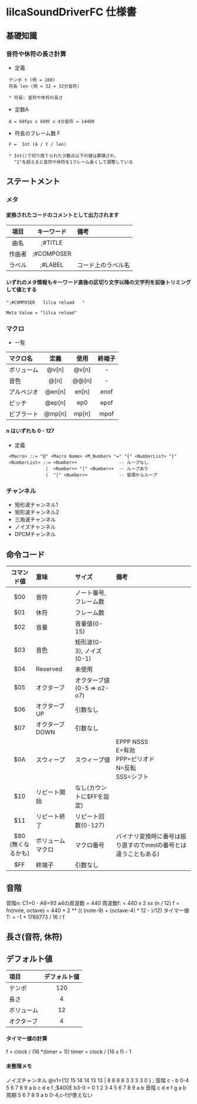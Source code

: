 # lilcaSoundDriverFC 仕様書

## 基礎知識

### 音符や休符の長さ計算

- 定義
```
 テンポ t (例 = 160)
 符長 len (例 = 32 = 32分音符)

 * 符長: 音符や休符の長さ
```

- 定数A
```
 A = 60fps x 60秒 x 4分音符 = 14400
```

- 符長のフレーム数 F
```
 F =  Int (A / t / len)

 * Int()で切り捨てられた少数点以下の値は累積され、
   "1"を超えると音符や休符を1フレーム長くして調整している
```

## ステートメント

### メタ

#### 変換されたコードのコメントとして出力されます

|項目|キーワード|備考|
|:-:|:-:|:-|
|曲名|;#TITLE||
|作曲者|;#COMPOSER||
|ラベル|;#LABEL|コード上のラベル名|

#### いずれのメタ情報もキーワード直後の区切り文字以降の文字列を前後トリミングして値とする

```
";#COMPOSER   lilca reload   "

Meta Value = "lilca reload"
```

### マクロ
- 一覧

|マクロ名|定義|使用|終端子|
|:-|:-:|:-:|:-:|
|ボリューム|@v[n]|@v[n]|-|
|音色|@[n]|@@[n]|-|
|アルペジオ|@en[n]|en[n]|  enof|
|ピッチ|@ep[n]|ep0| epof|
|ビブラート|@mp[n]|mp[n]|  mpof

#### n はいずれも 0 - 127

- 定義

```
 <Macro> ::= "@" <Macro Name> <M_Number> "=" "{" <NumberList> "}"
 <NumberList> ::= <Number>+                -- ループなし
               |  <Number>+ "|" <Number>+  -- ループあり
               |  "|" <Number>+            -- 冒頭からループ
```

### チャンネル
- 矩形波チャンネル1
- 矩形波チャンネル2
- 三角波チャンネル
- ノイズチャンネル
- DPCMチャンネル


## 命令コード

| コマンド値    | 意味          | サイズ            | 備考 |
|:-:|:-|:-|:-|
| $00        | 音符          | ノート番号, フレーム数  |
| $01        | 休符          | フレーム数   |
| $02        | 音量          | 音量値(0-15)            |
| $03        | 音色          | 矩形波(0-3), ノイズ(0-1) |
| $04        | Reserved     | 未使用 |
| $05        | オクターブ     | オクターブ値(0-5 => o2-o7)
| $06        | オクターブUP   | 引数なし
| $07        | オクターブDOWN | 引数なし
| $0A        | スウィープ     | スウィープ値|EPPP NSSS<br>E=有効<br>PPP=ピリオド<br>N=反転<br>SSS=シフト|
| $10        | リピート開始    | なし(カウントに$FFを設定)
| $11        | リピート終了    | リピート回数(0-127)   |
| $80<br>(無くなるかも)| ボリュームマクロ | マクロ番号 | バイナリ変換時に番号は振り直すのでmmlの番号とは違うこともある) |
| $FF        | 終端子        | 引数なし               |

## 音階

音階n: C1=0 - A8=93
a4の周波数 = 440
周波数f: = 440 x 2 xx (n / 12)
f = fn(note, octave)
  = 440 * 2 ** (( (note-9) + (octave-4) * 12 -  )/12)
タイマー値T: = -1 + 1789773 / 16 / f

## 長さ(音符, 休符)



## デフォルト値

|項目|デフォルト値|
|:-|:-:|
|テンポ|120|
|長さ|4|
|ボリューム|12|
|オクターブ|4|


#### タイマー値の計算
f = clock / (16 *(timer + 1))
timer = clock / (16 x f) - 1

#### 未整理メモ
ノイズチャンネル
@v1={12 15 14 14 13 13 | 8 8 8 8 3 3 3 3 0 }
; 音階 c - b  0-4 5 6 7 8 9 a b c d e f
;$400E b3-0 = 0  1 2 3 4 5 6 7 8 9 a b
音階	c	d	e	f	g	a	b
周期	5	6	7	8	9	a	b
0-4,c-fが使えない
